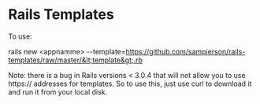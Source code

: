 Rails Templates
===============

To use:

  rails new &lt;appnamme&gt; --template=https://github.com/sampierson/rails-templates/raw/master/&lt;template&gt;.rb

Note: there is a bug in Rails versions < 3.0.4 that will not allow you to use https:// addresses for templates.
So to use this, just use curl to download it and run it from your local disk.
